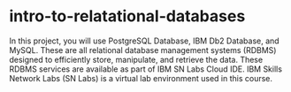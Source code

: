 # intro-to-relatational-databases
In this project, you will use PostgreSQL Database, IBM Db2 Database, and MySQL. These are all relational database management systems (RDBMS) designed to efficiently store, manipulate, and retrieve the data.  These RDBMS services are available as part of IBM SN Labs Cloud IDE. IBM Skills Network Labs (SN Labs) is a virtual lab environment used in this course.
